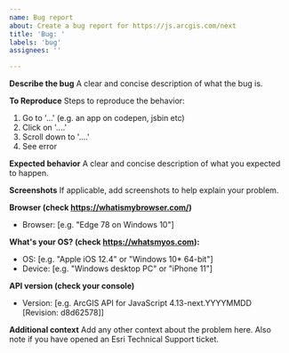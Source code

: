 ```yaml
---
name: Bug report
about: Create a bug report for https://js.arcgis.com/next
title: 'Bug: '
labels: 'bug'
assignees: ''

---
```


<!--
STEP 1: Are you in the right place?

- General questions about ArcGIS API for JavaScript? See https://developers.arcgis.com/javascript/support/

- Can you reproduce the issue with a released version? If so, please report via [Esri Support](http://support.esri.com/).

- Is this a bug specifically for https://js.arcgis.com/next (and cannot be reproduced in earlier versions)? 
  Then you're in the right place, please delete this comment and file an issue right here!
-->

**Describe the bug**
A clear and concise description of what the bug is.

**To Reproduce**
Steps to reproduce the behavior:
1. Go to '...' (e.g. an app on codepen, jsbin etc)
2. Click on '....'
3. Scroll down to '....'
4. See error

**Expected behavior**
A clear and concise description of what you expected to happen.

**Screenshots**
If applicable, add screenshots to help explain your problem.

**Browser (check https://whatismybrowser.com/)** 
 - Browser: [e.g. "Edge 78 on Windows 10"]
 
**What's your OS? (check https://whatsmyos.com):**
 - OS: [e.g. "Apple iOS 12.4" or "Windows 10* 64-bit"]
 - Device: [e.g. "Windows desktop PC" or "iPhone 11"]

**API version (check your console)**
 - Version: [e.g. ArcGIS API for JavaScript 4.13-next.YYYYMMDD [Revision: d8d62578]]

**Additional context**
Add any other context about the problem here. Also note if you have opened an Esri Technical Support ticket. 
